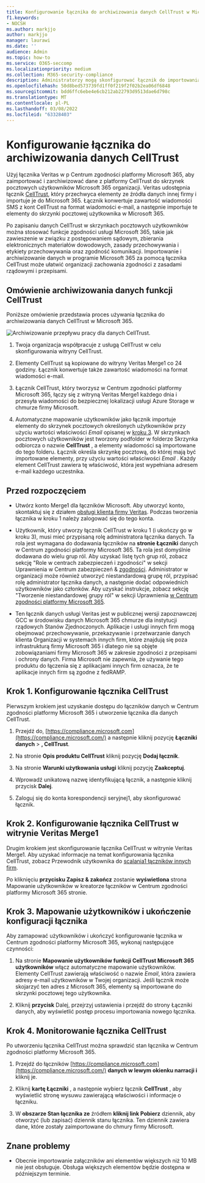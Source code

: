 ```yaml
---
title: Konfigurowanie łącznika do archiwizowania danych CellTrust w Microsoft 365
f1.keywords:
- NOCSH
ms.author: markjjo
author: markjjo
manager: laurawi
ms.date: ''
audience: Admin
ms.topic: how-to
ms.service: O365-seccomp
ms.localizationpriority: medium
ms.collection: M365-security-compliance
description: Administratorzy mogą skonfigurować łącznik do importowania i archiwizowania danych CellTrust z veritas do usługi Microsoft 365. Ten łącznik umożliwia archiwizowanie danych ze źródeł danych innych firm w Microsoft 365. Po zarchiwizować te dane możesz zarządzać danymi innych firm za pomocą funkcji zgodności, takich jak archiwizacja ze względu na przepisy prawne, wyszukiwanie zawartości i zasady przechowywania.
ms.openlocfilehash: 50d8bed573739fd1ff0f219f2f02b2ea06df6848
ms.sourcegitcommit: bdd6ffc6ebe4e6cb212ab22793d9513dae6d798c
ms.translationtype: MT
ms.contentlocale: pl-PL
ms.lasthandoff: 03/08/2022
ms.locfileid: "63328403"
---
```

# <a name="set-up-a-connector-to-archive-celltrust-data"></a>Konfigurowanie łącznika do archiwizowania danych CellTrust

Użyj łącznika Veritas w p Centrum zgodności platformy Microsoft 365, aby zaimportować i zarchiwizować dane z platformy CellTrust do skrzynek pocztowych użytkowników Microsoft 365 organizacji. Veritas udostępnia łącznik [CellTrust](https://globanet.com/celltrust/), który przechwyca elementy ze źródła danych innej firmy i importuje je do Microsoft 365. Łącznik konwertuje zawartość wiadomości SMS z kont CellTrust na format wiadomości e-mail, a następnie importuje te elementy do skrzynki pocztowej użytkownika w Microsoft 365.

Po zapisaniu danych CellTrust w skrzynkach pocztowych użytkowników można stosować funkcje zgodności usługi Microsoft 365, takie jak zawieszenie w związku z postępowaniem sądowym, zbierania elektronicznych materiałów dowodowych, zasady przechowywania i etykiety przechowywania oraz zgodność komunikacji. Importowanie i archiwizowanie danych w programie Microsoft 365 za pomocą łącznika CellTrust może ułatwić organizacji zachowania zgodności z zasadami rządowymi i przepisami.

## <a name="overview-of-archiving-celltrust-data"></a>Omówienie archiwizowania danych funkcji CellTrust

Poniższe omówienie przedstawia proces używania łącznika do archiwizowania danych CellTrust w Microsoft 365.

![Archiwizowanie przepływu pracy dla danych CellTrust.](../media/CellTrustConnectorWorkflow.png)

1. Twoja organizacja współpracuje z usługą CellTrust w celu skonfigurowania witryny CellTrust.

2. Elementy CellTrust są kopiowane do witryny Veritas Merge1 co 24 godziny. Łącznik konwertuje także zawartość wiadomości na format wiadomości e-mail.

3. Łącznik CellTrust, który tworzysz w Centrum zgodności platformy Microsoft 365, łączy się z witryną Veritas Merge1 każdego dnia i przesyła wiadomości do bezpiecznej lokalizacji usługi Azure Storage w chmurze firmy Microsoft.

4. Automatyczne mapowanie użytkowników jako łącznik importuje elementy do skrzynek pocztowych określonych użytkowników przy użyciu wartości właściwości *Email* opisanej w [kroku 3](#step-3-map-users-and-complete-the-connector-setup). W skrzynkach pocztowych użytkowników jest tworzony podfolder w folderze Skrzynka odbiorcza o nazwie **CellTrust** , a elementy wiadomości są importowane do tego folderu. Łącznik określa skrzynkę pocztową, do której mają być importowane elementy, przy użyciu wartości właściwości *Email* . Każdy element CellTrust zawiera tę właściwość, która jest wypełniana adresem e-mail każdego uczestnika.

## <a name="before-you-begin"></a>Przed rozpoczęciem

- Utwórz konto Merge1 dla łączników Microsoft. Aby utworzyć konto, skontaktuj się z działem [obsługi klienta firmy Veritas](https://www.veritas.com/content/support/). Podczas tworzenia łącznika w kroku 1 należy zalogować się do tego konta.

- Użytkownik, który utworzy łącznik CellTrust w kroku 1 (i ukończy go w kroku 3), musi mieć przypisaną rolę administratora łącznika danych. Ta rola jest wymagana do dodawania łączników na **stronie Łączniki** danych w Centrum zgodności platformy Microsoft 365. Ta rola jest domyślnie dodawana do wielu grup ról. Aby uzyskać listę tych grup ról, zobacz sekcję "Role w centrach zabezpieczeń i zgodności" w sekcji Uprawnienia w Centrum zabezpieczeń & [zgodności](../security/office-365-security/permissions-in-the-security-and-compliance-center.md#roles-in-the-security--compliance-center). Administrator w organizacji może również utworzyć niestandardową grupę ról, przypisać rolę administrator łącznika danych, a następnie dodać odpowiednich użytkowników jako członków. Aby uzyskać instrukcje, zobacz sekcję "Tworzenie niestandardowej grupy ról" w sekcji Uprawnienia [w Centrum zgodności platformy Microsoft 365](microsoft-365-compliance-center-permissions.md#create-a-custom-role-group).

- Ten łącznik danych usługi Veritas jest w publicznej wersji zapoznawczej GCC w środowisku danych Microsoft 365 chmurze dla instytucji rządowych Stanów Zjednoczonych. Aplikacje i usługi innych firm mogą obejmować przechowywanie, przekazywanie i przetwarzanie danych klienta Organizacji w systemach innych firm, które znajdują się poza infrastrukturą firmy Microsoft 365 i dlatego nie są objęte zobowiązaniami firmy Microsoft 365 w zakresie zgodności z przepisami i ochrony danych. Firma Microsoft nie zapewnia, że używanie tego produktu do łączenia się z aplikacjami innych firm oznacza, że te aplikacje innych firm są zgodne z fedRAMP.

## <a name="step-1-set-up-the-celltrust-connector"></a>Krok 1. Konfigurowanie łącznika CellTrust

Pierwszym krokiem jest uzyskanie dostępu do łączników danych w Centrum zgodności platformy Microsoft 365 i utworzenie łącznika dla danych CellTrust.

1. Przejdź do, [https://compliance.microsoft.com](https://compliance.microsoft.com/) a następnie kliknij pozycję **Łączniki danych** \> **, CellTrust**.

2. Na stronie **Opis produktu CellTrust** kliknij pozycję **Dodaj łącznik**.

3. Na stronie **Warunki użytkowania usługi** kliknij pozycję **Zaakceptuj**.

4. Wprowadź unikatową nazwę identyfikującą łącznik, a następnie kliknij przycisk **Dalej**.

5. Zaloguj się do konta korespondencji seryjnej1, aby skonfigurować łącznik.

## <a name="step-2-configure-the-celltrust-connector-on-the-veritas-merge1-site"></a>Krok 2. Konfigurowanie łącznika CellTrust w witrynie Veritas Merge1

Drugim krokiem jest skonfigurowanie łącznika CellTrust w witrynie Veritas Merge1. Aby uzyskać informacje na temat konfigurowania łącznika CellTrust, zobacz Przewodnik użytkownika do [scalania1 łączników innych firm](https://docs.ms.merge1.globanetportal.com/Merge1%20Third-Party%20Connectors%20CellTrust%20User%20Guide%20.pdf).

Po kliknięciu **przycisku Zapisz & zakończ** zostanie **wyświetlona** strona Mapowanie użytkowników w kreatorze łączników w Centrum zgodności platformy Microsoft 365 stronie.

## <a name="step-3-map-users-and-complete-the-connector-setup"></a>Krok 3. Mapowanie użytkowników i ukończenie konfiguracji łącznika

Aby zamapować użytkowników i ukończyć konfigurowanie łącznika w Centrum zgodności platformy Microsoft 365, wykonaj następujące czynności:

1. Na stronie **Mapowanie użytkowników funkcji CellTrust Microsoft 365 użytkowników** włącz automatyczne mapowanie użytkowników. Elementy CellTrust zawierają właściwość o nazwie *Email*, która zawiera adresy e-mail użytkowników w Twojej organizacji. Jeśli łącznik może skojarzyć ten adres z Microsoft 365, elementy są importowane do skrzynki pocztowej tego użytkownika.

2. Kliknij **przycisk** Dalej, przejrzyj ustawienia i przejdź do strony Łączniki danych, aby wyświetlić postęp procesu importowania nowego łącznika.

## <a name="step-4-monitor-the-celltrust-connector"></a>Krok 4. Monitorowanie łącznika CellTrust

Po utworzeniu łącznika CellTrust można sprawdzić stan łącznika w Centrum zgodności platformy Microsoft 365.

1. Przejdź do łączników [https://compliance.microsoft.com](https://compliance.microsoft.com/) **danych w lewym okienku narracji i** kliknij je.

2. Kliknij **kartę Łączniki** , a następnie wybierz łącznik **CellTrust** , aby wyświetlić stronę wysuwu zawierającą właściwości i informacje o łączniku.

3. W **obszarze Stan łącznika ze** źródłem **kliknij link Pobierz** dziennik, aby otworzyć (lub zapisać) dziennik stanu łącznika. Ten dziennik zawiera dane, które zostały zaimportowane do chmury firmy Microsoft.

## <a name="known-issues"></a>Znane problemy

- Obecnie importowanie załączników ani elementów większych niż 10 MB nie jest obsługuje. Obsługa większych elementów będzie dostępna w późniejszym terminie.